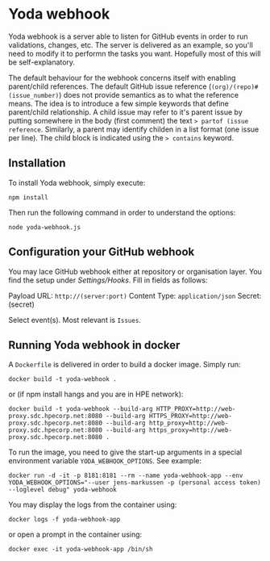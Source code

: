 # Yoda webhook

Yoda webhook is a server able to listen for GitHub events in order to run validations, changes, etc. The server is delivered as an example, so you'll need to modify it to performn the tasks you want. Hopefully most of 
this will be self-explanatory.

The default behaviour for the webhook concerns itself with enabling parent/child references. The default GitHub issue reference (`(org)/(repo)#(issue_number)`) does not provide semantics as to what the reference means. The idea is to introduce a few simple keywords that define parent/child relationship. A child issue may refer to it's parent issue by putting somewhere in the body (first comment) the text `> partof (issue reference`. Similarly, a parent may identify childen in a list format (one issue per line). The child block is indicated using the `> contains` keyword. 


## Installation

To install Yoda webhook, simply execute:

`npm install`

Then run the following command in order to understand the options:

`node yoda-webhook.js`


## Configuration your GitHub webhook

You may lace GitHub webhook either at repository or organisation layer. You find the setup under *Settings/Hooks*. Fill in fields as follows:

Payload URL: `http://(server:port)`
Content Type: `application/json`
Secret: (secret)

Select event(s). Most relevant is `Issues`. 

## Running Yoda webhook in docker

A `Dockerfile` is delivered in order to build a docker image. Simply run:

`docker build -t yoda-webhook .`

or (if npm install hangs and you are in HPE network):

```
docker build -t yoda-webhook --build-arg HTTP_PROXY=http://web-proxy.sdc.hpecorp.net:8080 --build-arg HTTPS_PROXY=http://web-proxy.sdc.hpecorp.net:8080 --build-arg http_proxy=http://web-proxy.sdc.hpecorp.net:8080 --build-arg https_proxy=http://web-proxy.sdc.hpecorp.net:8080 .
```

To run the image, you need to give the start-up arguments in a special environment variable `YODA_WEBHOOK_OPTIONS`. See example:

```
docker run -d -it -p 8181:8181 --rm --name yoda-webhook-app --env YODA_WEBHOOK_OPTIONS="--user jens-markussen -p (personal access token) --loglevel debug" yoda-webhook

```

You may display the logs from the container using:

`docker logs -f yoda-webhook-app`

or open a prompt in the container using:

`docker exec -it yoda-webhook-app /bin/sh`


